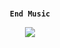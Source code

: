 <p align="center">
    <br><b><code>End Music</code></b><br>
</p>
<p align="center"><a href="https://t.me/NotReallyAlpha"><img src="https://te.legra.ph/file/a6bfcccba513ec4fca119.jpg"></a></p>
</b><br>

